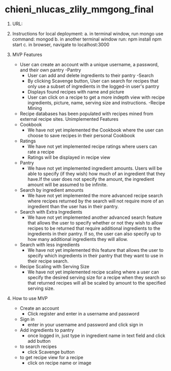 chieni_nlucas_zlily_mmgong_final
================================
1. URL:

2. Instructions for local deployment:
	a. in terminal window, run mongo
		use command: mongod
	b. in another terminal window run: npm install
			    		   npm start
	c. in browser, navigate to localhost:3000

3. MVP Features
	- User can create an account with a unique username, a password, and their own pantry
	-Pantry
	  - User can add and delete ingredients to their pantry
	-Search
	  - By clicking Scavenge button, User can search for recipes that only use a subset of ingredients in the logged-in user's pantry
	  - Displays found recipes with name and picture
	  - User can click on a recipe to get a more indepth view with recipe ingredients, picture, name, serving size and instructions.
	-Recipe Mining
	 - Recipe databases has been populated with recipes mined from external recipe sites.
  Unimplemented Features
	- Cookbook
	  - We have not yet implemented the Cookbook where the user can choose to save recipes in their personal Cookbook
	- Ratings
	  - We have not yet implemented recipe ratings where users can rate a recipe
	  - Ratings will be displayed in recipe view
	- Pantry
	  - We have not yet implemented ingredient amounts. Users will be able to specify (if they wish) how much of an ingredient that they have.If the user does not specify the amount, the ingredient amount will be assumed to be infinite.
	- Search by ingredient amounts
	  - We have not yet implemented the more advanced recipe search where recipes returned by the search will not require more of an ingredient than the user has in their pantry.
	- Search with Extra Ingredients
	  - We have not yet implemented another advanced search feature that allows the user to specify whether or not they wish to allow recipes to be returned that require additional ingredients to the ingredients in their pantry. If so, the user can also specify up to how many additional ingredients they will allow.
	- Search with less ingredients
	  - We have not yet implemented this feature that allows the user to specify which ingredients in their pantry that they want to use in their recipe search.
	- Recipe Scaling with Serving Size
	  - We have not yet implemented recipe scaling where a user can specify the desired serving size for a recipe when they search so that returned recipes will all be scaled by amount to the specified serving size. 

4. How to use MVP
	- Create an account
	  - Click register and enter in a username and password
	- Sign in
	  - enter in your username and password and click sign in
	- Add ingredients to pantry
	  - once logged in, just type in ingredient name in text field and click add button
	- to search recipes
	  - click Scavenge button
	- to get recipe view for a recipe
	  - click on recipe name or image
